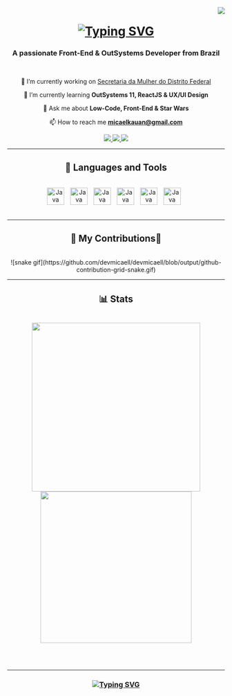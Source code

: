 <img align="right" src="https://visitor-badge.laobi.icu/badge?page_id=devmicaell.devmicaell" />

<h1 align="center">
  <a href="https://git.io/typing-svg">
    <img src="https://readme-typing-svg.demolab.com?font=&size=35&center=true&vCenter=true&pause=1000&color=FFE81F&random=false&width=435&lines=Hello+World!%F0%9F%91%8B;I'm+Micael+Freitas!" alt="Typing SVG" />
  </a>
</h1>

<h3 align="center">A passionate Front-End & OutSystems Developer from Brazil</h3>

<br />

<div align="center">

🔭 I’m currently working on [Secretaria da Mulher do Distrito Federal](https://www.mulher.df.gov.br)

🌱 I’m currently learning **OutSystems 11, ReactJS & UX/UI Design**

💬 Ask me about **Low-Code, Front-End & Star Wars**

📫 How to reach me **micaelkauan@gmail.com**

</div>

<div align="center">
  <a href="mailto:micaelkauan@gmail.com">
    	<img src ="https://img.shields.io/badge/Gmail-D14836?style=for-the-badge&logo=gmail&logoColor=white" />
  </a>
  <a href="https://www.linkedin.com/in/micael-chagas/" target="_blank">
    <img src="https://img.shields.io/badge/LinkedIn-0077B5?style=for-the-badge&logo=linkedin&logoColor=white" target="_blank" />
  </a>
  <a href="https://personal-3oeql6ab.outsystemscloud.com/Portfolio/Home" target="_blank">
    <img src="https://img.shields.io/badge/Portfolio-255E63?style=for-the-badge&logo=About.me&logoColor=white" target="_blank" />
  </a>
</div>

<hr/>

<h2 align="center"> 🧰 Languages and Tools </h2>
<br>
  <div align="center">
    <img alt="Java" width="40px" style="padding-right:10px;" src="https://cdn.jsdelivr.net/gh/devicons/devicon@latest/icons/html5/html5-original.svg" />
    <img alt="Java" width="40px" style="padding-right:10px;" src="https://cdn.jsdelivr.net/gh/devicons/devicon@latest/icons/css3/css3-original.svg" />
    <img alt="Java" width="40px" style="padding-right:10px;" src="https://cdn.jsdelivr.net/gh/devicons/devicon@latest/icons/javascript/javascript-original.svg" />
    <img alt="Java" width="40px" style="padding-right:10px;" src="https://cdn.jsdelivr.net/gh/devicons/devicon@latest/icons/react/react-original.svg" />
    <img alt="Java" width="40px" style="padding-right:10px;" src="https://cdn.jsdelivr.net/gh/devicons/devicon@latest/icons/c/c-original.svg" />
    <img alt="Java" width="40px" style="padding-right:10px;" src="https://cdn.jsdelivr.net/gh/devicons/devicon@latest/icons/azuresqldatabase/azuresqldatabase-original.svg" />
</div>

<br/>
<hr/>

<div align="center">
  <h2>🐍 My Contributions🐍</h2>
  <br>
![snake gif](https://github.com/devmicaell/devmicaell/blob/output/github-contribution-grid-snake.gif)

<hr/>
<h2 align="center"> 📊 Stats </h2>
<br>
<div align="center">
  <img width=390 src="https://github-readme-stats.vercel.app/api?username=devmicaell&show_icons=true&theme=vision-friendly-dark&border_radius=20" />
  <img width=350 src="https://github-readme-stats.vercel.app/api/top-langs/?username=devmicaell&layout=compact&theme=vision-friendly-dark&border_radius=20" />
</div>

<br/><br/>
<hr/>

<h3 align="center">
<a href="https://git.io/typing-svg">
  <img src="https://readme-typing-svg.demolab.com?font=Fira+Code&weight=800&size=35&pause=1000&color=FFE81F&random=false&width=500&lines=Thanks+for+visiting+me!;May+the+Force+be+with+you!+" alt="Typing SVG" />
</a>
